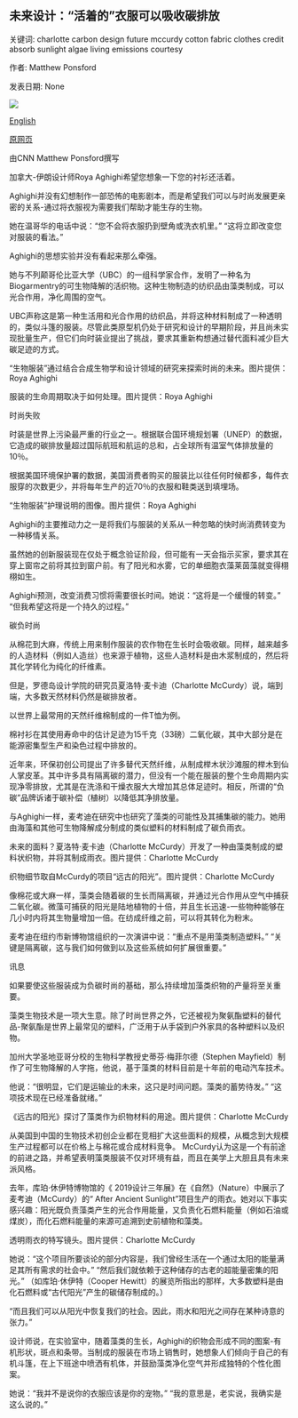 ## 未来设计：“活着的”衣服可以吸收碳排放

关键词: charlotte carbon design future mccurdy cotton fabric clothes credit absorb sunlight algae living emissions courtesy

作者: Matthew Ponsford

发表日期: None

![](https://cdn.cnn.com/cnnnext/dam/assets/200823224850-06-textile-concept-restricted-super-tease.jpg)

[English](Future%20design%3A%20What%20%27living%27%20clothes%20can%20do%20to%20absorb%20carbon%20emissions.md)

[原网页](https://edition.cnn.com/style/article/living-textiles-algae-future-sept/index.html)

由CNN Matthew Ponsford撰写

加拿大-伊朗设计师Roya Aghighi希望您想象一下您的衬衫还活着。

Aghighi并没有幻想制作一部恐怖的电影剧本，而是希望我们可以与时尚发展更亲密的关系-通过将衣服视为需要我们帮助才能生存的生物。

她在温哥华的电话中说：“您不会将衣服扔到壁角或洗衣机里。” “这将立即改变您对服装的看法。”

Aghighi的思想实验并没有看起来那么牵强。

她与不列颠哥伦比亚大学（UBC）的一组科学家合作，发明了一种名为Biogarmentry的可生物降解的活织物。这种生物制造的纺织品由藻类制成，可以光合作用，净化周围的空气。

UBC声称这是第一种生活用和光合作用的纺织品，并将这种材料制成了一种透明的，类似斗篷的服装。尽管此类原型机仍处于研究和设计的早期阶段，并且尚未实现批量生产，但它们向时装业提出了挑战，要求其重新构想通过替代面料减少巨大碳足迹的方式。

“生物服装”通过结合合成生物学和设计领域的研究来探索时尚的未来。图片提供：Roya Aghighi

服装的生命周期取决于如何处理。图片提供：Roya Aghighi

时尚失败

时装是世界上污染最严重的行业之一。根据联合国环境规划署（UNEP）的数据，它造成的碳排放量超过国际航班和航运的总和，占全球所有温室气体排放量的10％。

根据美国环境保护署的数据，美国消费者购买的服装比以往任何时候都多，每件衣服穿的次数更少，并将每年生产的近70％的衣服和鞋类送到填埋场。

“生物服装”护理说明的图像。图片提供：Roya Aghighi

Aghighi的主要推动力之一是将我们与服装的关系从一种忽略的快时尚消费转变为一种移情关系。

虽然她的创新服装现在仅处于概念验证阶段，但可能有一天会指示买家，要求其在穿上窗帘之前将其拉到窗户前。有了阳光和水雾，它的单细胞衣藻莱茵藻就变得栩栩如生。

Aghighi预测，改变消费习惯将需要很长时间。她说：“这将是一个缓慢的转变。” “但我希望这将是一个持久的过程。”

碳负时尚

从棉花到大麻，传统上用来制作服装的农作物在生长时会吸收碳。同样，越来越多的人造材料（例如人造丝）也来源于植物，这些人造材料是由木浆制成的，然后将其化学转化为纯化的纤维素。

但是，罗德岛设计学院的研究员夏洛特·麦卡迪（Charlotte McCurdy）说，端到端，大多数天然材料仍然是碳排放者。

以世界上最常用的天然纤维棉制成的一件T恤为例。

棉衬衫在其使用寿命中的估计足迹为15千克（33磅）二氧化碳，其中大部分是在能源密集型生产和染色过程中排放的。

近年来，环保初创公司提出了许多替代天然纤维，从制成榉木状沙滩服的榉木到仙人掌皮革。其中许多具有隔离碳的潜力，但没有一个能在服装的整个生命周期内实现净零排放，尤其是在洗涤和干燥衣服大大增加其总体足迹时。相反，所谓的“负碳”品牌诉诸于碳补偿（植树）以降低其净排放量。

与Aghighi一样，麦考迪在研究中也研究了藻类的可能性及其捕集碳的能力。她用由海藻和其他可生物降解成分制成的类似塑料的材料制成了碳负雨衣。

未来的面料？夏洛特·麦卡迪（Charlotte McCurdy）开发了一种由藻类制成的塑料状织物，并将其制成雨衣。图片提供：Charlotte McCurdy

织物细节取自McCurdy的项目“远古的阳光”。图片提供：Charlotte McCurdy

像棉花或大麻一样，藻类会随着碳的生长而隔离碳，并通过光合作用从空气中捕获二氧化碳。微藻可捕获的阳光是陆地植物的十倍，并且生长迅速-一些物种能够在几小时内将其生物量增加一倍。在纺成纤维之前，可以将其转化为粉末。

麦考迪在纽约市新博物馆组织的一次演讲中说：“重点不是用藻类制造塑料。” “关键是隔离碳，这与我们如何做到以及这些系统如何扩展很重要。”

讯息

如果要使这些服装成为负碳时尚的基础，那么持续增加藻类织物的产量将至关重要。

藻类生物技术是一项大生意。除了时尚世界之外，它还被视为聚氨酯塑料的替代品-聚氨酯是世界上最常见的塑料，广泛用于从手袋到户外家具的各种塑料以及织物。

加州大学圣地亚哥分校的生物科学教授史蒂芬·梅菲尔德（Stephen Mayfield）制作了可生物降解的人字拖，他说，基于藻类的材料目前是十年前的电动汽车技术。

他说：“很明显，它们是运输业的未来，这只是时间问题。藻类的蓄势待发。” “这项技术现在已经准备就绪。”

《远古的阳光》探讨了藻类作为织物材料的用途。图片提供：Charlotte McCurdy

从美国到中国的生物技术初创企业都在竞相扩大这些面料的规模，从概念到大规模生产过程都可以在价格上与棉花或合成材料竞争。 McCurdy认为这是一个有前途的前进之路，并希望表明藻类服装不仅对环境有益，而且在美学上大胆且具有未来派风格。

去年，库珀·休伊特博物馆的《 2019设计三年展》在《自然》（Nature）中展示了麦考迪（McCurdy）的“ After Ancient Sunlight”项目生产的雨衣。她对以下事实感兴趣：阳光既负责藻类产生的光合作用能量，又负责化石燃料能量（例如石油或煤炭），而化石燃料能量的来源可追溯到史前植物和藻类。

透明雨衣的特写镜头。图片提供：Charlotte McCurdy

她说：“这个项目所要谈论的部分内容是，我们曾经生活在一个通过太阳的能量满足其所有需求的社会中。” “然后我们就依赖于这种储存的古老的超能量密集的阳光。” （如库珀·休伊特（Cooper Hewitt）的展览所指出的那样，大多数塑料是由化石燃料或“古代阳光”产生的碳储存制成的。）

“而且我们可以从阳光中恢复我们的社会。因此，雨水和阳光之间存在某种诗意的张力。”

设计师说，在实验室中，随着藻类的生长，Aghighi的织物会形成不同的图案-有机形状，斑点和条带。当制成的服装在市场上销售时，她想象人们倾向于自己的有机斗篷，在上下班途中喷洒有机体，并鼓励藻类净化空气并形成独特的个性化图案。

她说：“我并不是说你的衣服应该是你的宠物。” “我的意思是，老实说，我确实是这么说的。”